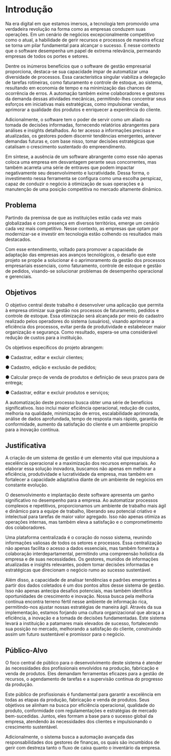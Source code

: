 # Introdução

Na era digital em que estamos imersos, a tecnologia tem promovido uma verdadeira revolução na forma como as empresas conduzem suas operações. Em um cenário de negócios excepcionalmente competitivo como o atual, a habilidade de gerir recursos e processos de maneira eficaz se torna um pilar fundamental para alcançar o sucesso. É nesse contexto que o software desempenha um papel de extrema relevância, permeando empresas de todos os portes e setores.

Dentre os inúmeros benefícios que o software de gestão empresarial proporciona, destaca-se sua capacidade ímpar de automatizar uma diversidade de processos. Essa característica singular viabiliza a delegação de tarefas rotineiras, como faturamento e controle de estoque, ao sistema, resultando em economia de tempo e na minimização das chances de ocorrência de erros. A automação também exime colaboradores e gestores da demanda dessas atividades mecânicas, permitindo-lhes concentrar seus esforços em iniciativas mais estratégicas, como impulsionar vendas, aprimorar a qualidade dos produtos e enriquecer a experiência do cliente.

Adicionalmente, o software tem o poder de servir como um aliado na tomada de decisões informadas, fornecendo relatórios abrangentes para análises e insights detalhados. Ao ter acesso a informações precisas e atualizadas, os gestores podem discernir tendências emergentes, antever demandas futuras e, com base nisso, tomar decisões estratégicas que catalisam o crescimento sustentado do empreendimento.

Em síntese, a ausência de um software abrangente como esse não apenas coloca uma empresa em desvantagem perante seus concorrentes, mas também acarreta uma série de entraves que podem impactar negativamente seu desenvolvimento e lucratividade. Dessa forma, o investimento nessa ferramenta se configura como uma escolha perspicaz, capaz de conduzir o negócio à otimização de suas operações e à manutenção de uma posição competitiva no mercado altamente dinâmico.

## Problema

Partindo da premissa de que as instituições estão cada vez mais globalizadas e com presença em diversos territórios, emerge um cenário cada vez mais competitivo. Nesse contexto, as empresas que optam por modernizar-se e investir em tecnologia estão colhendo os resultados mais destacados.

Com esse entendimento, voltado para promover a capacidade de adaptação das empresas aos avanços tecnológicos, o desafio que este projeto se propõe a solucionar é o aprimoramento da gestão dos processos empresariais essenciais, como faturamento, controle de estoque e gestão de pedidos, visando-se solucionar problemas de desempenho operacional e gerenciais.


## Objetivos

O objetivo central deste trabalho é desenvolver uma aplicação que permita à empresa otimizar sua gestão nos processos de faturamento, pedidos e controle de estoque. Essa otimização será alcançada por meio do cadastro realizado pelos operadores do sistema (usuários), visando aprimorar a eficiência dos processos, evitar perda de produtividade e estabelecer maior organização e segurança. Como resultado, espera-se uma considerável redução de custos para a instituição.

Os objetivos específicos do projeto abrangem:

<p> ● Cadastrar, editar e excluir clientes;</p>
<p> ● Cadastro, edição e exclusão de pedidos;</p>
<p> ● Calcular preço de venda de produtos e definição de seus prazos para de entrega;</p>
<p> ● Cadastrar, editar e excluir produtos e serviços;</p>

A automatização deste processo busca obter uma série de benefícios significativos. Isso inclui maior eficiência operacional, redução de custos, melhoria na qualidade, minimização de erros, escalabilidade aprimorada, análise de dados aprofundada, tempo de resposta mais rápido, garantia de conformidade, aumento da satisfação do cliente e um ambiente propício para a inovação contínua.

## Justificativa

A criação de um sistema de gestão é um elemento vital que impulsiona a excelência operacional e a maximização dos recursos empresariais. Ao elaborar essa solução inovadora, buscamos não apenas em melhorar a eficiência, produtividade e lucratividade da empresa, mas também em fortalecer a capacidade adaptativa diante de um ambiente de negócios em constante evolução.

O desenvolvimento e implantação deste software apresenta um ganho significativo no desempenho para a empresa. Ao automatizar processos complexos e repetitivos, proporcionamos um ambiente de trabalho mais ágil e dinâmico para a equipe de trabalho, liberando seu potencial criativo e intelectual para tarefas de maior valor agregado. Isso não apenas otimiza as operações internas, mas também eleva a satisfação e o comprometimento dos colaboradores.

Uma plataforma centralizada é o coração do nosso sistema, reunindo informações valiosas de todos os setores e processos. Essa centralização não apenas facilita o acesso a dados essenciais, mas também fomenta a colaboração interdepartamental, permitindo uma compreensão holística da empresa e de suas necessidades. Os gestores, munidos de informações atualizadas e insights relevantes, podem tomar decisões informadas e estratégicas que direcionam o negócio rumo ao sucesso sustentável.

Além disso, a capacidade de analisar tendências e padrões emergentes a partir dos dados coletados é um dos pontos altos desse sistema de gestão. Isso não apenas antecipa desafios potenciais, mas também identifica oportunidades de crescimento e inovação. Nossa busca pela melhoria contínua encontra terreno fértil nesse ambiente de informação rica, permitindo-nos ajustar nossas estratégias de maneira ágil.
Através da sua implementação, estamos forjando uma cultura organizacional que abraça a eficiência, a inovação e a tomada de decisões fundamentadas. Este sistema levará a instituição a patamares mais elevados de sucesso, fortalecendo sua posição no mercado, melhorando a satisfação do cliente, construindo assim um futuro sustentável e promissor para o negócio.


## Público-Alvo

O foco central de público para o desenvolvimento deste sistema é atender às necessidades dos profissionais envolvidos na produção, fabricação e venda de produtos. Eles demandam ferramentas eficazes para a gestão de recursos, o agendamento de tarefas e a supervisão contínua do progresso da produção.

Este público de profissionais é fundamental para garantir a excelência em todas as etapas da produção, fabricação e venda de produtos. Seus objetivos se alinham na busca por eficiência operacional, qualidade do produto, conformidade com regulamentações e estratégias de mercado bem-sucedidas. Juntos, eles formam a base para o sucesso global da empresa, atendendo às necessidades dos clientes e impulsionando o crescimento sustentável.

Adicionalmente, o sistema busca a automação avançada das responsabilidades dos gestores de finanças, os quais são incumbidos de gerir com destreza tanto o fluxo de caixa quanto o inventário da empresa.
